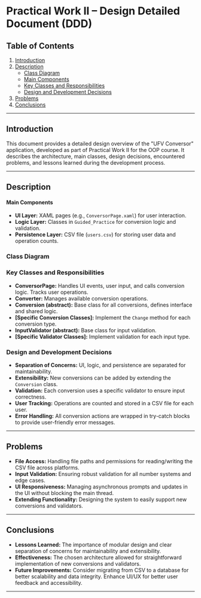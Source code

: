 # Practical Work II – Design Detailed Document (DDD)

## Table of Contents

1. [Introduction](#introduction)
2. [Description](#description)
   - [Class Diagram](#class-diagram)
   - [Main Components](#main-components)
   - [Key Classes and Responsibilities](#key-classes-and-responsibilities)
   - [Design and Development Decisions](#design-and-development-decisions)
3. [Problems](#problems)
4. [Conclusions](#conclusions)

---

## Introduction

This document provides a detailed design overview of the "UFV Conversor" application, developed as part of Practical Work II for the OOP course. It describes the architecture, main classes, design decisions, encountered problems, and lessons learned during the development process.

---

## Description

#### Main Components

- **UI Layer:** XAML pages (e.g., `ConversorPage.xaml`) for user interaction.
- **Logic Layer:** Classes in `Guided_Practice` for conversion logic and validation.
- **Persistence Layer:** CSV file (`users.csv`) for storing user data and operation counts.

### Class Diagram



### Key Classes and Responsibilities

- **ConversorPage:** Handles UI events, user input, and calls conversion logic. Tracks user operations.
- **Converter:** Manages available conversion operations.
- **Conversion (abstract):** Base class for all conversions, defines interface and shared logic.
- **[Specific Conversion Classes]:** Implement the `Change` method for each conversion type.
- **InputValidator (abstract):** Base class for input validation.
- **[Specific Validator Classes]:** Implement validation for each input type.

### Design and Development Decisions

- **Separation of Concerns:** UI, logic, and persistence are separated for maintainability.
- **Extensibility:** New conversions can be added by extending the `Conversion` class.
- **Validation:** Each conversion uses a specific validator to ensure input correctness.
- **User Tracking:** Operations are counted and stored in a CSV file for each user.
- **Error Handling:** All conversion actions are wrapped in try-catch blocks to provide user-friendly error messages.

---

## Problems

- **File Access:** Handling file paths and permissions for reading/writing the CSV file across platforms.
- **Input Validation:** Ensuring robust validation for all number systems and edge cases.
- **UI Responsiveness:** Managing asynchronous prompts and updates in the UI without blocking the main thread.
- **Extending Functionality:** Designing the system to easily support new conversions and validators.

---

## Conclusions

- **Lessons Learned:** The importance of modular design and clear separation of concerns for maintainability and extensibility.
- **Effectiveness:** The chosen architecture allowed for straightforward implementation of new conversions and validators.
- **Future Improvements:** Consider migrating from CSV to a database for better scalability and data integrity. Enhance UI/UX for better user feedback and accessibility.

---
